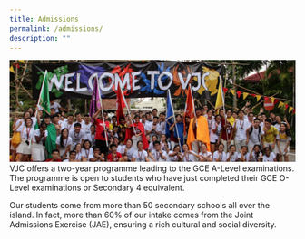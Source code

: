 ```yaml
---
title: Admissions
permalink: /admissions/
description: ""
---
```

![](/images/Admissions-banner-1024x365.jpg)
VJC offers a two-year programme leading to the GCE A-Level examinations. The programme is open to students who have just completed their GCE O-Level examinations or Secondary 4 equivalent.

Our students come from more than 50 secondary schools all over the island. In fact, more than 60% of our intake comes from the Joint Admissions Exercise (JAE), ensuring a rich cultural and social diversity.